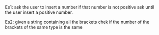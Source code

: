 Es1: ask the user to insert a number if that number is not positive ask until the user insert a positive number.

Es2: given a string containing all the brackets chek if the number of the brackets of the same type is the same
